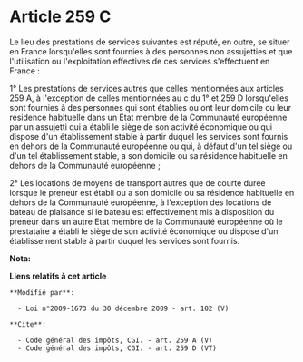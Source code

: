 # Article 259 C

Le lieu des prestations de services suivantes est réputé, en outre, se situer en France lorsqu'elles sont fournies à des
personnes non assujetties et que l'utilisation ou l'exploitation effectives de ces services s'effectuent en France : 

1° Les prestations de services autres que celles mentionnées aux articles 259 A, à l'exception de celles mentionnées au c du
1° et 259 D lorsqu'elles sont fournies à des personnes qui sont établies ou ont leur domicile ou leur résidence habituelle
dans un Etat membre de la Communauté européenne par un assujetti qui a établi le siège de son activité économique ou qui
dispose d'un établissement stable à partir duquel les services sont fournis en dehors de la Communauté européenne ou qui, à
défaut d'un tel siège ou d'un tel établissement stable, a son domicile ou sa résidence habituelle en dehors de la Communauté
européenne ; 

2° Les locations de moyens de transport autres que de courte durée lorsque le preneur est établi ou a son domicile ou sa
résidence habituelle en dehors de la Communauté européenne, à l'exception des locations de bateau de plaisance si le bateau
est effectivement mis à disposition du preneur dans un autre Etat membre de la Communauté européenne où le prestataire a
établi le siège de son activité économique ou dispose d'un établissement stable à partir duquel les services sont fournis.

**Nota:**



**Liens relatifs à cet article**

	**Modifié par**:

	  - Loi n°2009-1673 du 30 décembre 2009 - art. 102 (V)

	**Cite**:

	  - Code général des impôts, CGI. - art. 259 A (V)
	  - Code général des impôts, CGI. - art. 259 D (VT)
